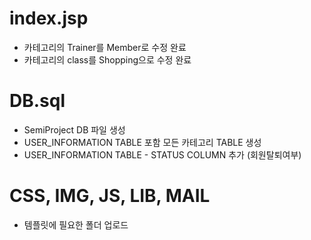# index.jsp
  - 카테고리의 Trainer를 Member로 수정 완료
  - 카테고리의 class를 Shopping으로 수정 완료

# DB.sql
 - SemiProject DB 파일 생성
 - USER_INFORMATION TABLE 포함 모든 카테고리 TABLE 생성
 - USER_INFORMATION TABLE - STATUS COLUMN 추가 (회원탈퇴여부)

# CSS, IMG, JS, LIB, MAIL
 - 템플릿에 필요한 폴더 업로드
